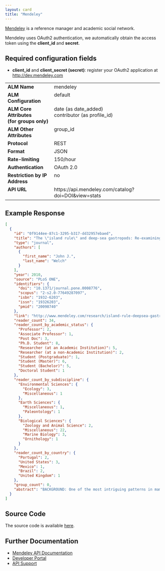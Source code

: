 ```yaml
---
layout: card
title: "Mendeley"
---
```


[Mendeley](http://www.mendeley.com) is a reference manager and academic social network.

Mendeley uses OAuth2 authentication, we automatically obtain the access token using the **client_id** and **secret**.

## Required configuration fields

* **client_id** and **client_secret (secret)**: register your OAuth2 application at http://dev.mendeley.com

<table width=100% border="0" cellspacing="0" cellpadding="0">
<tbody>
<tr>
<td valign="top" width=30%><strong>ALM Name</strong></td>
<td valign="top" width=70%>mendeley</td>
</tr>
<tr>
<td valign="top" width=20%><strong>ALM Configuration</strong></td>
<td valign="top" width=80%>default</td>
</tr>
<tr>
<td valign="top" width=20%><strong>ALM Core Attributes<br/>(for groups only)</strong></td>
<td valign="top" width=80%>date (as date_added)<br/>contributor (as profile_id)</td>
</tr>
<td valign="top" width=20%><strong>ALM Other Attributes</strong></td>
<td valign="top" width=80%>group_id</td>
</tr>
<tr>
<td valign="top" width=30%><strong>Protocol</strong></td>
<td valign="top" width=70%>REST</td>
</tr>
<tr>
<td valign="top" width=30%><strong>Format</strong></td>
<td valign="top" width=70%>JSON</td>
</tr>
<tr>
<td valign="top" width=20%><strong>Rate-limiting</strong></td>
<td valign="top" width=80%>150/hour</td>
</tr>
<tr>
<td valign="top" width=20%><strong>Authentication</strong></td>
<td valign="top" width=80%>OAuth 2.0</td>
</tr>
<tr>
<td valign="top" width=20%><strong>Restriction by IP Address</strong></td>
<td valign="top" width=80%>no</td>
</tr>
<tr>
<td valign="top" width=20%><strong>API URL</strong></td>
<td valign="top" width=80%>https://api.mendeley.com/catalog?doi=DOI&view=stats</td>
</tr>
</tbody>
</table>

## Example Response

```json
[
  {
    "id": "0f9144ee-87c1-3295-b317-dd32957ebaed",
    "title": "The \"island rule\" and deep-sea gastropods: Re-examining the evidence",
    "type": "journal",
    "authors": [
      {
        "first_name": "John J.",
        "last_name": "Welch"
      }
    ],
    "year": 2010,
    "source": "PLoS ONE",
    "identifiers": {
      "doi": "10.1371/journal.pone.0008776",
      "scopus": "2-s2.0-77649287097",
      "isbn": "1932-6203",
      "issn": "19326203",
      "pmid": "20098740"
    },
    "link": "http://www.mendeley.com/research/island-rule-deepsea-gastropods-reexamining-evidence",
    "reader_count": 34,
    "reader_count_by_academic_status": {
      "Professor": 2,
      "Associate Professor": 1,
      "Post Doc": 3,
      "Ph.D. Student": 8,
      "Researcher (at an Academic Institution)": 5,
      "Researcher (at a non-Academic Institution)": 2,
      "Student (Postgraduate)": 1,
      "Student (Master)": 6,
      "Student (Bachelor)": 5,
      "Doctoral Student": 1
    },
    "reader_count_by_subdiscipline": {
      "Environmental Sciences": {
        "Ecology": 3,
        "Miscellaneous": 1
      },
      "Earth Sciences": {
        "Miscellaneous": 1,
        "Paleontology": 1
      },
      "Biological Sciences": {
        "Zoology and Animal Science": 2,
        "Miscellaneous": 22,
        "Marine Biology": 3,
        "Ornithology": 1
      }
    },
    "reader_count_by_country": {
      "Portugal": 2,
      "United States": 3,
      "Mexico": 1,
      "Brazil": 2,
      "United Kingdom": 1
    },
    "group_count": 0,
    "abstract": "BACKGROUND: One of the most intriguing patterns in mammalian biogeography is the \"island rule\", which states that colonising species have a tendency to converge in body size, with larger species evolving decreased sizes and smaller species increased sizes. It has recently been suggested that an analogous pattern holds for the colonisation of the deep-sea benthos by marine Gastropoda. In particular, a pioneering study showed that gastropods from the Western Atlantic showed the same graded trend from dwarfism to gigantism that is evident in island endemic mammals. However, subsequent to the publication of the gastropod study, the standard tests of the island rule have been shown to yield false positives at a very high rate, leaving the result open to doubt. METHODOLOGY/PRINCIPAL FINDINGS: The evolution of gastropod body size in the deep sea is reexamined. Using an extended and updated data set, and improved statistical methods, it is shown that some results of the previous study may have been artifactual, but that its central conclusion is robust. It is further shown that the effect is not restricted to a single gastropod clade, that its strength increases markedly with depth, but that it applies even in the mesopelagic zone. CONCLUSIONS/SIGNIFICANCE: The replication of the island rule in a distant taxonomic group and a partially analogous ecological situation could help to uncover the causes of the patterns observed--which are currently much disputed. The gastropod pattern is evident at intermediate depths, and so cannot be attributed to the unique features of abyssal ecology."
  }
]
```

## Source Code
The source code is available [here](https://github.com/lagotto/lagotto/blob/master/app/models/sources/mendeley.rb).

## Further Documentation
* [Mendeley API Documentation](http://dev.mendeley.com/methods/)
* [Developer Portal](http://dev.mendeley.com)
* [API Support](api-support@mendeley.com)
